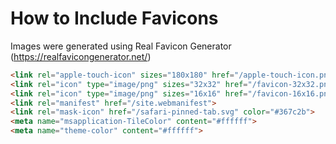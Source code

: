 How to Include Favicons
======
Images were generated using Real Favicon Generator (https://realfavicongenerator.net/)

```html
<link rel="apple-touch-icon" sizes="180x180" href="/apple-touch-icon.png">
<link rel="icon" type="image/png" sizes="32x32" href="/favicon-32x32.png">
<link rel="icon" type="image/png" sizes="16x16" href="/favicon-16x16.png">
<link rel="manifest" href="/site.webmanifest">
<link rel="mask-icon" href="/safari-pinned-tab.svg" color="#367c2b">
<meta name="msapplication-TileColor" content="#ffffff">
<meta name="theme-color" content="#ffffff">
```